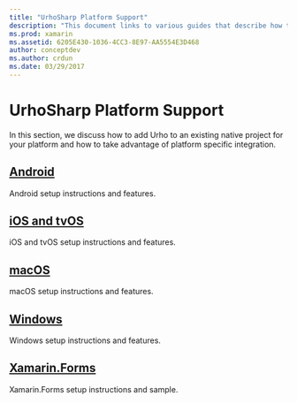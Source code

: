```yaml
---
title: "UrhoSharp Platform Support"
description: "This document links to various guides that describe how to add Urho to an existing native project for a specific platform. It discusses Android, iOS, tvOS, macOS, Windows, and Xamarin.Forms."
ms.prod: xamarin
ms.assetid: 6205E430-1036-4CC3-8E97-AA5554E3D468
author: conceptdev
ms.author: crdun
ms.date: 03/29/2017
---
```


# UrhoSharp Platform Support

In this section, we discuss how to add Urho to an existing native
project for your platform and how to take advantage of platform
specific integration.

## [Android](~/graphics-games/urhosharp/platform/android.md)

Android setup instructions and features.

## [iOS and tvOS](~/graphics-games/urhosharp/platform/ios.md)

iOS and tvOS setup instructions and features.

## [macOS](~/graphics-games/urhosharp/platform/mac.md)

macOS setup instructions and features.

## [Windows](~/graphics-games/urhosharp/platform/windows.md)

Windows setup instructions and features.

## [Xamarin.Forms](~/graphics-games/urhosharp/platform/xamarin-forms.md)

Xamarin.Forms setup instructions and sample.

